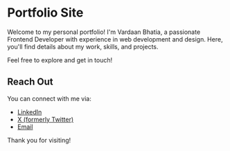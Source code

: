 # Portfolio Site

Welcome to my personal portfolio! I'm Vardaan Bhatia, a passionate Frontend Developer with experience in web development and design. Here, you'll find details about my work, skills, and projects.

Feel free to explore and get in touch!

## Reach Out

You can connect with me via:

- [LinkedIn](https://www.linkedin.com/in/vardaan-bhatia-028446203/)
- [X (formerly Twitter)](https://x.com/vardaanbhatia__)
- [Email](mailto:vardaanbhatia55@gmail.com)

Thank you for visiting!

